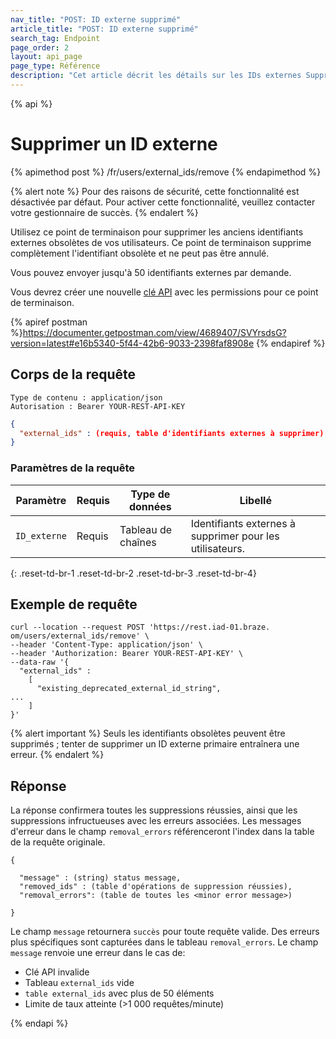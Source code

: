 ```yaml
---
nav_title: "POST: ID externe supprimé"
article_title: "POST: ID externe supprimé"
search_tag: Endpoint
page_order: 2
layout: api_page
page_type: Référence
description: "Cet article décrit les détails sur les IDs externes Supprimer le point de terminaison."
---
```


{% api %}
# Supprimer un ID externe
{% apimethod post %}
/fr/users/external_ids/remove
{% endapimethod %}

{% alert note %}
Pour des raisons de sécurité, cette fonctionnalité est désactivée par défaut. Pour activer cette fonctionnalité, veuillez contacter votre gestionnaire de succès.
{% endalert %}

Utilisez ce point de terminaison pour supprimer les anciens identifiants externes obsolètes de vos utilisateurs. Ce point de terminaison supprime complètement l'identifiant obsolète et ne peut pas être annulé.

Vous pouvez envoyer jusqu'à 50 identifiants externes par demande.

Vous devrez créer une nouvelle [clé API]({{site.baseurl}}/api/api_key/) avec les permissions pour ce point de terminaison.

{% apiref postman %}https://documenter.getpostman.com/view/4689407/SVYrsdsG?version=latest#e16b5340-5f44-42b6-9033-2398faf8908e {% endapiref %}

## Corps de la requête

```
Type de contenu : application/json
Autorisation : Bearer YOUR-REST-API-KEY
```

```json
{
  "external_ids" : (requis, table d'identifiants externes à supprimer)
}
```

### Paramètres de la requête

| Paramètre    | Requis | Type de données    | Libellé                                                  |
| ------------ | ------ | ------------------ | -------------------------------------------------------- |
| `ID_externe` | Requis | Tableau de chaînes | Identifiants externes à supprimer pour les utilisateurs. |
{: .reset-td-br-1 .reset-td-br-2 .reset-td-br-3  .reset-td-br-4}

## Exemple de requête
```
curl --location --request POST 'https://rest.iad-01.braze. om/users/external_ids/remove' \
--header 'Content-Type: application/json' \
--header 'Authorization: Bearer YOUR-REST-API-KEY' \
--data-raw '{
  "external_ids" : 
    [
      "existing_deprecated_external_id_string",
...
    ]
}'
```
{% alert important %}
Seuls les identifiants obsolètes peuvent être supprimés ; tenter de supprimer un ID externe primaire entraînera une erreur.
{% endalert %}

## Réponse
La réponse confirmera toutes les suppressions réussies, ainsi que les suppressions infructueuses avec les erreurs associées. Les messages d'erreur dans le champ `removal_errors` référenceront l'index dans la table de la requête originale.

```
{

  "message" : (string) status message,
  "removed_ids" : (table d'opérations de suppression réussies),
  "removal_errors": (table de toutes les <minor error message>)

}
```

Le champ `message` retournera `succès` pour toute requête valide. Des erreurs plus spécifiques sont capturées dans le tableau `removal_errors`. Le champ `message` renvoie une erreur dans le cas de:
- Clé API invalide
- Tableau `external_ids` vide
- `table external_ids` avec plus de 50 éléments
- Limite de taux atteinte (>1 000 requêtes/minute)

{% endapi %}

